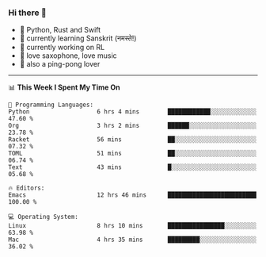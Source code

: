### Hi there 👋

- 📙 Python, Rust and Swift
- 🌱 currently learning Sanskrit (नमस्ते!)
- 🔭 currently working on RL
- 🎷 love saxophone, love music
- 🏓 also a ping-pong lover

<!--
**ZiqinGong/ZiqinGong** is a ✨ _special_ ✨ repository because its `README.md` (this file) appears on your GitHub profile.

Here are some ideas to get you started:

- 🔭 I’m currently working on ...
- 🌱 I’m currently learning ...
- 👯 I’m looking to collaborate on ...
- 🤔 I’m looking for help with ...
- 💬 Ask me about ...
- 📫 gongzq0301@sjtu.edu.cn
- 😄 Pronouns: ...
- ⚡ Fun fact: ...
-->

---

<!--START_SECTION:waka-->
📊 **This Week I Spent My Time On** 

```text
💬 Programming Languages: 
Python                   6 hrs 4 mins        ████████████░░░░░░░░░░░░░   47.60 % 
Org                      3 hrs 2 mins        ██████░░░░░░░░░░░░░░░░░░░   23.78 % 
Racket                   56 mins             ██░░░░░░░░░░░░░░░░░░░░░░░   07.32 % 
TOML                     51 mins             ██░░░░░░░░░░░░░░░░░░░░░░░   06.74 % 
Text                     43 mins             █░░░░░░░░░░░░░░░░░░░░░░░░   05.68 % 

🔥 Editors: 
Emacs                    12 hrs 46 mins      █████████████████████████   100.00 % 

💻 Operating System: 
Linux                    8 hrs 10 mins       ████████████████░░░░░░░░░   63.98 % 
Mac                      4 hrs 35 mins       █████████░░░░░░░░░░░░░░░░   36.02 % 
```


<!--END_SECTION:waka-->
